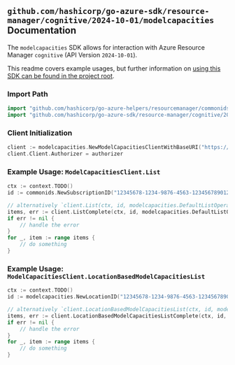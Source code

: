 
## `github.com/hashicorp/go-azure-sdk/resource-manager/cognitive/2024-10-01/modelcapacities` Documentation

The `modelcapacities` SDK allows for interaction with Azure Resource Manager `cognitive` (API Version `2024-10-01`).

This readme covers example usages, but further information on [using this SDK can be found in the project root](https://github.com/hashicorp/go-azure-sdk/tree/main/docs).

### Import Path

```go
import "github.com/hashicorp/go-azure-helpers/resourcemanager/commonids"
import "github.com/hashicorp/go-azure-sdk/resource-manager/cognitive/2024-10-01/modelcapacities"
```


### Client Initialization

```go
client := modelcapacities.NewModelCapacitiesClientWithBaseURI("https://management.azure.com")
client.Client.Authorizer = authorizer
```


### Example Usage: `ModelCapacitiesClient.List`

```go
ctx := context.TODO()
id := commonids.NewSubscriptionID("12345678-1234-9876-4563-123456789012")

// alternatively `client.List(ctx, id, modelcapacities.DefaultListOperationOptions())` can be used to do batched pagination
items, err := client.ListComplete(ctx, id, modelcapacities.DefaultListOperationOptions())
if err != nil {
	// handle the error
}
for _, item := range items {
	// do something
}
```


### Example Usage: `ModelCapacitiesClient.LocationBasedModelCapacitiesList`

```go
ctx := context.TODO()
id := modelcapacities.NewLocationID("12345678-1234-9876-4563-123456789012", "location")

// alternatively `client.LocationBasedModelCapacitiesList(ctx, id, modelcapacities.DefaultLocationBasedModelCapacitiesListOperationOptions())` can be used to do batched pagination
items, err := client.LocationBasedModelCapacitiesListComplete(ctx, id, modelcapacities.DefaultLocationBasedModelCapacitiesListOperationOptions())
if err != nil {
	// handle the error
}
for _, item := range items {
	// do something
}
```
